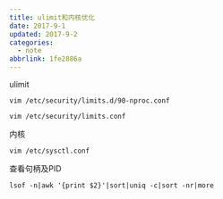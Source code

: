 ```yaml
---
title: ulimit和内核优化
date: 2017-9-1
updated: 2017-9-2
categories:
  - note
abbrlink: 1fe2886a
---
```

ulimit

    vim /etc/security/limits.d/90-nproc.conf

    vim /etc/security/limits.conf


内核

    vim /etc/sysctl.conf


查看句柄及PID

    lsof -n|awk '{print $2}'|sort|uniq -c|sort -nr|more